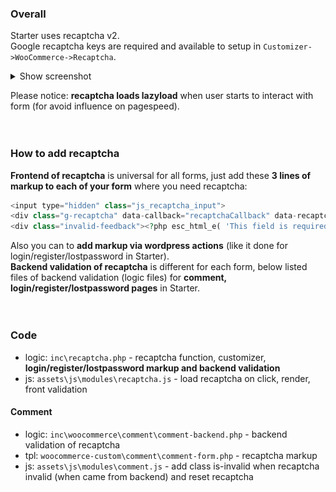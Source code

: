 ### Overall
Starter uses recaptcha v2.  
Google recaptcha keys are required and available to setup in `Customizer->WooCommerce->Recaptcha`.
<details><summary>Show screenshot</summary>
 <img src="https://raw.githubusercontent.com/chyvak1831/starter_img/master/screenshots/recaptcha/recaptcha.jpg" alt="Recaptcha">
</details>

Please notice: **recaptcha loads lazyload** when user starts to interact with form (for avoid influence on pagespeed).
<br><br><br>



### How to add recaptcha  
**Frontend of recaptcha** is universal for all forms, just add these **3 lines of markup to each of your form** where you need recaptcha:
```php
<input type="hidden" class="js_recaptcha_input">
<div class="g-recaptcha" data-callback="recaptchaCallback" data-recaptchapublickey="<?php echo esc_attr( get_theme_mod( 'public_recaptcha_key' ) ); ?>"></div>
<div class="invalid-feedback"><?php esc_html_e( 'This field is required.', 'starter' ); ?></div>
```
Also you can to **add markup via wordpress actions** (like it done for login/register/lostpassword in Starter).  
**Backend validation of recaptcha** is different for each form, below listed files of backend validation (logic files) for **comment, login/register/lostpassword pages** in Starter.
<br><br><br>



### Code
 * logic: `inc\recaptcha.php` - recaptcha function, customizer, **login/register/lostpassword markup and backend validation**
 * js: `assets\js\modules\recaptcha.js` - load recaptcha on click, render, front validation

#### Comment
 * logic: `inc\woocommerce\comment\comment-backend.php` - backend validation of recaptcha
 * tpl: `woocommerce-custom\comment\comment-form.php` - recaptcha markup
 * js: `assets\js\modules\comment.js` - add class is-invalid when recaptcha invalid (when came from backend) and reset recaptcha